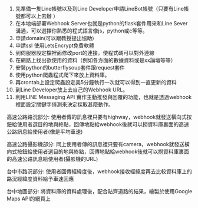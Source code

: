 1.	先準備一隻Line帳號以及到Line Developer申請LineBot帳號（只要有Line帳號都可以上去辦 ）
2.	在本地端部署Webhook Server也就是python的flask套件用來和Line Sever溝通，可以選擇你熟悉的程式語言像js，python或c等等。 
3.	申請domain(可以跟教授提出協助)
4.	申請ssl 使用LetsEncrypt免費軟體
5.	到伺服器設定檔裡面修改port的連接，使程式碼可以對外連線
6.	在網路上找出欲使用的資料（例如各方面的數據資料或是xx論壇等等）
7.	安裝python的butterflysoup套件跟request套件
8.	使用python爬蟲程式爬下來放上資料庫。
9.	再crontab上設定爬蟲設定美5分鐘執行一次就可以得到一直更新的資料
10.	到Line Developer放上去自己的Webhook URL。
11.	利用LINE Messaging API 實作主動推發與回覆的功能，也就是透過webhook裡面設定關鍵字偵測來決定採取甚麼動作。

高速公路路況部分:
使用者傳的訊息裡只要有highway，webhook就發送橫向式按鈕給使用者選目的地與終點，回傳地點給webhook後就可以撈資料庫裏面的高速公路訊息給使用者(像是平均車速)

高速公路攝影機部分:
同上使用者傳的訊息裡只要有camera，webhook就發送橫向式按鈕給使用者選目的地與終點，回傳地點給webhook後就可以撈資料庫裏面的高速公路訊息給使用者(攝影機的URL)

台中市路況部分:
使用者回傳經緯度後，webhook接收經緯度再去比較資料庫上的路況經緯度資料給予車速回應

台中地圖部分:
將資料庫的資料處理後，配合貼齊道路的結果，繪製於使用Google Maps API的網頁上
